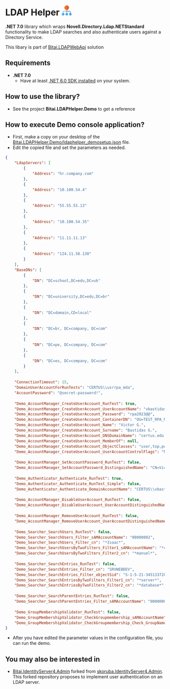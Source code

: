 # LDAP Helper ![Logo](resources/hierarchy_32.png)

**.NET 7.0** library which wraps  **Novell.Directory.Ldap.NETStandard** functionality to make LDAP searches and also authenticate users against a Directory Service.

This libary is part of [Bitai.LDAPWebApi](https://github.com/bitai-cs/LDAPWebApi) solution

## Requirements

- **.NET 7.0**
  - Have at least [.NET 6.0 SDK installed](https://dotnet.microsoft.com/en-us/download/dotnet/6.0) on your system.  

## How to use the library?

- See the project **Bitai.LDAPHelper.Demo** to get a reference  

## How to execute Demo console application?

- First, make a copy on your desktop of the  [Bitai.LDAPHelper.Demo/ldaphelper_demosetup.json](src/Bitai.LDAPHelper.Demo/ldaphelper_demosetup.json) file.
- Edit the copied file and set the parameters as needed.
  
```json
{
    "LdapServers": [
        {
            "Address": "hr.company.com"
        },
        {
            "Address": "10.100.54.4"
        },
        {
            "Address": "55.55.55.13"
        },
        {
            "Address": "10.100.54.35"
        },
        {
            "Address": "11.11.11.13"
        },
        {
            "Address": "124.11.58.130"
        }
    ],
    "BaseDNs": [
        {
            "DN": "DC=school,DC=edu,DC=uk"
        },
        {
            "DN": "DC=university,DC=edu,DC=br"
        },
        {
            "DN": "DC=domain,CD=local"
        },
        {
            "DN": "DC=br, DC=company, DC=com"
        },
        {
            "DN": "DC=pe, DC=company, DC=com"
        },
        {
            "DN": "DC=es, DC=company, DC=com"
        }
    ],

    "ConnectionTimeout": 15,
    "DomainUserAccountForRunTests": "CERTUS\\usrrpa_mda",
    "AccountPassword": "@secret-password!",

    "Demo_AccountManager_CreateUserAccount_RunTest": true,
    "Demo_AccountManager_CreateUserAccount_UserAccountName": "vbastidas77",
    "Demo_AccountManager_CreateUserAccount_Password": "rpa2023@@",
    "Demo_AccountManager_CreateUserAccount_ContainerDN": "OU=TEST_RPA_MDA,OU=ADM,OU=CERTUS,DC=certus,DC=edu,DC=pe",
    "Demo_AccountManager_CreateUserAccount_Name": "Victor G.",
    "Demo_AccountManager_CreateUserAccount_Surname": "Bastidas G.",
    "Demo_AccountManager_CreateUserAccount_DNSDomainName": "certus.edu.pe",
    "Demo_AccountManager_CreateUserAccount_MemberOf": null,
    "Demo_AccountManager_CreateUserAccount_ObjectClasses": "user,top,person,organizationalPerson",
    "Demo_AccountManager_CreateUserAccount_UserAccountControlFlags": "NORMAL_ACCOUNT,DONT_EXPIRE_PASSWORD",

    "Demo_AccountManager_SetAccountPassword_RunTest": false,
    "Demo_AccountManager_SetAccountPassword_DistinguishedName": "CN=Victor Bastidas,OU=TEST_RPA_MDA,OU=ADM,OU=CERTUS,DC=certus,DC=edu,DC=pe",

    "Demo_Authenticator_Authenticate_RunTest": true,
    "Demo_Authenticator_Authenticate_RunTest_Simple": false,
    "Demo_Authenticator_Authenticate_DomainAccountName": "CERTUS\\vbastidas77",

    "Demo_AccountManager_DisableUserAccount_RunTest": false,
    "Demo_AccountManager_DisableUserAccount_UserAccountDistinguishedName": "CN=Victor Bastidas,OU=TEST_RPA_MDA,OU=ADM,OU=CERTUS,DC=certus,DC=edu,DC=pe",

    "Demo_AccountManager_RemoveUserAccount_RunTest": false,
    "Demo_AccountManager_RemoveUserAccount_UserAccountDistinguishedName": "CN=Victor German Bastidas Gonzales,OU=TEST_RPA_MDA,OU=ADM,OU=CERTUS,DC=certus,DC=edu,DC=pe",

    "Demo_Searcher_SearchUsers_RunTest": false,
    "Demo_Searcher_SearchUsers_Filter_sAMAccountName": "00000002",
    "Demo_Searcher_SearchUsers_Filter_cn": "*Isaac*",
    "Demo_Searcher_SearchUsersByTwoFilters_Filter1_sAMAccountName": "*cordoba",
    "Demo_Searcher_SearchUsersByTwoFilters_Filter2_cn": "*manuel*",

    "Demo_Searcher_SearchEntries_RunTest": false,
    "Demo_Searcher_SearchEntries_Filter_cn": "SRVWEBDEV",
    "Demo_Searcher_SearchEntries_Filter_objectSid": "S-1-5-21-3451337281-1996239963-2625140484-1000",
    "Demo_Searcher_SearchEntriesByTwoFilters_Filter1_cn": "*server*",
    "Demo_Searcher_SearchEntriesByTwoFilters_Filter2_cn": "*database*",

    "Demo_Searcher_SearchParentEntries_RunTest": false,
    "Demo_Searcher_SearchParentEntries_Filter_sAMAccountName": "00000002",

    "Demo_GroupMembershipValidator_RunTest": false,
    "Demo_GroupMembershipValidator_CheckGroupmembership_sAMAccountName": "Administrator",
    "Demo_GroupMembershipValidator_CheckGroupmembership_Check_GroupName": "Administrators"
}
```

- After you have edited the parameter values in the configuration file, you can run the demo.

## You may also be interested in

- [Bitai.IdentityServer4.Admin](https://github.com/bitai-cs/IdentityServer4.Admin) forked from [skoruba.IdentityServer4.Admin](https://github.com/skoruba/IdentityServer4.Admin). This forked repository proposes to implement user authentication on an LDAP server.
